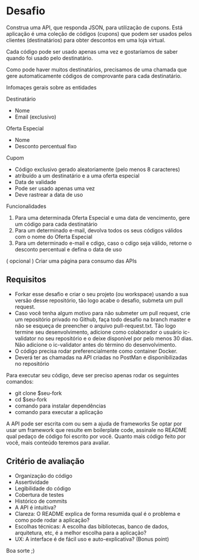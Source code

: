 # Desafio
Construa uma API, que responda JSON, para utilização de cupons. Está aplicação é uma coleção de códigos (cupons) que podem ser usados pelos clientes (destinatários) para obter descontos em uma loja virtual.

Cada código pode ser usado apenas uma vez e gostaríamos de saber quando foi usado pelo destinatário.

Como pode haver muitos destinatários, precisamos de uma chamada que gere automaticamente códigos de comprovante para cada destinatário.

Infomaçes gerais sobre as entidades

Destinatário
- Nome
- Email (exclusivo)

Oferta Especial
- Nome
- Desconto percentual fixo

Cupom
- Código exclusivo gerado aleatoriamente (pelo menos 8 caracteres)
- atribuído a um destinatário e a uma oferta especial
- Data de validade
- Pode ser usado apenas uma vez
- Deve rastrear a data de uso

Funcionalidades
1) Para uma determinada Oferta Especial e uma data de vencimento, gere um código para cada destinatário
2) Para um determinado e-mail, devolva todos os seus códigos válidos com o nome do Oferta Especial
3) Para um determinado e-mail e cdigo, caso o cdigo seja válido, retorne o desconto percentual e defina o data de uso

( opcional ) Criar uma página para consumo das APIs

## Requisitos
- Forkar esse desafio e criar o seu projeto (ou workspace) usando a sua versão desse repositório, tão logo acabe o desafio, submeta um pull request.
- Caso você tenha algum motivo para não submeter um pull request, crie um repositório privado no Github, faça todo desafio na branch master e não se esqueça de preencher o arquivo pull-request.txt. Tão logo termine seu desenvolvimento, adicione como colaborador o usuário ic-validator no seu repositório e o deixe disponível por pelo menos 30 dias. Não adicione o ic-validator antes do término do desenvolvimento.
- O código precisa rodar preferencialmente como container Docker.
- Deverá ter as chamadas na API criadas no PostMan e disponibilizadas no repositório

Para executar seu código, deve ser preciso apenas rodar os seguintes comandos:
- git clone $seu-fork
- cd $seu-fork
- comando para instalar dependências
- comando para executar a aplicação

A API pode ser escrita com ou sem a ajuda de frameworks
Se optar por usar um framework que resulte em boilerplate code, assinale no README qual pedaço de código foi escrito por você. Quanto mais código feito por você, mais conteúdo teremos para avaliar.

## Critério de avaliação
- Organização do código
- Assertividade
- Legibilidade do código
- Cobertura de testes
- Histórico de commits
- A API é intuitiva?
- Clareza: O README explica de forma resumida qual é o problema e como pode rodar a aplicação?
- Escolhas técnicas: A escolha das bibliotecas, banco de dados, arquitetura, etc, é a melhor escolha para a aplicação?
- UX: A interface é de fácil uso e auto-explicativa? (Bonus point)

Boa sorte ;)
